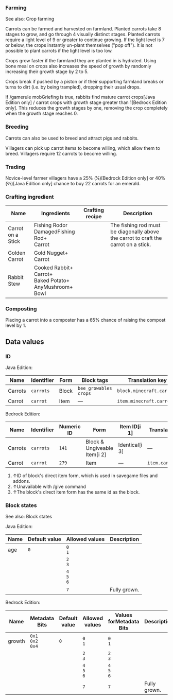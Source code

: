 ### Farming
See also: Crop farming

Carrots can be farmed and harvested on farmland. Planted carrots take 8 stages to grow, and go through 4 visually distinct stages. Planted carrots require a light level of 9 or greater to continue growing. If the light level is 7 or below, the crops instantly un-plant themselves ("pop off"). It is not possible to plant carrots if the light level is too low.

Crops grow faster if the farmland they are planted in is hydrated. Using bone meal on crops also increases the speed of growth by randomly increasing their growth stage by 2 to 5.

Crops break if pushed by a piston or if their supporting farmland breaks or turns to dirt (i.e. by being trampled), dropping their usual drops.

If /gamerule mobGriefing is true, rabbits find mature carrot crops‌[Java Edition  only] / carrot crops with growth stage greater than 1‌[Bedrock Edition  only]. This reduces the growth stages by one, removing the crop completely when the growth stage reaches 0.

### Breeding
Carrots can also be used to breed and attract pigs and rabbits.

Villagers can pick up carrot items to become willing, which allow them to breed. Villagers require 12 carrots to become willing.

### Trading
Novice-level farmer villagers have a 25% (1⁄4)‌[Bedrock Edition  only] or 40% (2⁄5)‌[Java Edition  only] chance to buy 22 carrots for an emerald.

### Crafting ingredient
| Name              | Ingredients                                                            | Crafting recipe | Description                                                                         |
|-------------------|------------------------------------------------------------------------|-----------------|-------------------------------------------------------------------------------------|
| Carrot on a Stick | Fishing Rodor<br/>DamagedFishing Rod+<br/>Carrot                       |                 | The fishing rod must be diagonally above the carrot to craft the carrot on a stick. |
| Golden Carrot     | Gold Nugget+<br/>Carrot                                                |                 |                                                                                     |
| Rabbit Stew       | Cooked Rabbit+<br/>Carrot+<br/>Baked Potato+<br/>AnyMushroom+<br/>Bowl |                 |                                                                                     |

### Composting
Placing a carrot into a composter has a 65% chance of raising the compost level by 1.

## Data values
### ID
Java Edition:

| Name    | Identifier | Form  | Block tags                  | Translation key           |
|---------|------------|-------|-----------------------------|---------------------------|
| Carrots | `carrots`  | Block | `bee_growables`<br/>`crops` | `block.minecraft.carrots` |
| Carrot  | `carrot`   | Item  | —                           | `item.minecraft.carrot`   |

Bedrock Edition:

| Name    | Identifier | Numeric ID | Form                         | Item ID[i 1]   | Translation key    |
|---------|------------|------------|------------------------------|----------------|--------------------|
| Carrots | `carrots`  | `141`      | Block & Ungiveable Item[i 2] | Identical[i 3] | —                  |
| Carrot  | `carrot`   | `279`      | Item                         | —              | `item.carrot.name` |

1. ↑ID of block's direct item form, which is used in savegame files and addons.
2. ↑Unavailable with /give command
3. ↑The block's direct item form has the same id as the block.

### Block states
See also: Block states

Java Edition:

| Name | Default value | Allowed values      | Description  |
|------|---------------|---------------------|--------------|
| age  | `0`           | `0`<br/>`1`         |              |
|      |               | `2`<br/>`3`         |              |
|      |               | `4`<br/>`5`<br/>`6` |              |
|      |               | `7`                 | Fully grown. |

Bedrock Edition:

| Name   | Metadata Bits             | Default value | Allowed values      | Values forMetadata Bits | Description  |
|--------|---------------------------|---------------|---------------------|-------------------------|--------------|
| growth | `0x1`<br/>`0x2`<br/>`0x4` | `0`           | `0`<br/>`1`         | `0`<br/>`1`             |              |
|        |                           |               | `2`<br/>`3`         | `2`<br/>`3`             |              |
|        |                           |               | `4`<br/>`5`<br/>`6` | `4`<br/>`5`<br/>`6`     |              |
|        |                           |               | `7`                 | `7`                     | Fully grown. |




